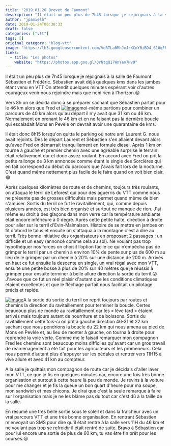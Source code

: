 ```yaml
---
title: "2019.01.20 Brevet de Faumont"
description: "Il était un peu plus de 7h45 lorsque je rejoignais à la salle de Faumont Sébastien et Frédéric. Sébastien avait déjà quelques kms dans les jambes étant venu en VTT On attendit quelques minutes espérant voir d'autres courageux venir nous rejoindre mais que neni rien à l'horizon.😢"
author: "jpamielh"
date: 2019-01-24T06:38:33
draft: false
categories: ["vtt"]
tags: []
original_category: "blog-vtt"
image: "https://lh3.googleusercontent.com/VeRTLa0MhJxJrXCnY0iBD4_610qFRZFbG2RS9i98XCcZJvOYZ4W30LTfDWOqDRNLfkZhjZsixsVJ4_1aaRtYNPg6fzExug6Ebi8lCQGMe4YEg5F2f591AfGAHgWvOaqDn1TEZNs86aKwFNoKCCK8GKT9FTJc15OI3V9rP0aWbRRAhlWTyocWaLy7e-dko9FRnBehlj6_zb_lqlQP8SRShEOqblVdLb7mDduvPiVUSP08RLg-QSXWWw3fys-aV4qoDYhuJaKkbd9Qbq96E7HVQSC6Q_Tibms0KOnZ0vbbx6JMC3B2GfiSWI5Gt19stKrZnmOQv8Sce251hzt_34rjcKRUt1VPfQ4cRxfeOASd593RVAxsJsVFpc9JXvoKEe_JfmOicnyQwVP_U2Ms592kKtE90mVTEc29aU5STaEfziGTg_flEt9u80J-XiZeu_aZ-Sq_miVsYYwhHxGkPT-YpkG0PEZptU_nllIacBhz0PhhradRhLKhfTu65dvfbV90Z8ps5MxOkXO3HJeCCZUNug0Hj1tdllD4odwtWyDpA0DhZuYKgBhOk4IiKB5aYJYgfq_Huf6jBXYGWDPDtM-kyFilODRLtj1f6QWUmnR29y7HtESwuiEoPZLiFTg4hmBM9EX7maJ8FwW0_B33ckzF9tR0uw=w595-h892-no"
links:
  - title: "Les photos"
    website: "https://photos.app.goo.gl/3rNtqQ17WnYao7Hv9"
---
```


Il était un peu plus de 7h45 lorsque je rejoignais à la salle de Faumont Sébastien et Frédéric. Sébastien avait déjà quelques kms dans les jambes étant venu en VTT On attendit quelques minutes espérant voir d'autres courageux venir nous rejoindre mais que neni rien à l'horizon.😢

<!--more-->

Vers 8h on se décida donc à se préparer sachant que Sébastien partait pour le 46 km alors que Fred et [![Image](https://lh3.googleusercontent.com/WF4wMOldPYikM1vGJIAjkvHEVC6eCjfOvSI5kx7DZFDwKX7YG9cssqYL9H1F_S3SNCRt5l7FF7uJgY6Gjg682IAsfimzPvg7oC_UCO5coHW-E6R1XbmBOGruwnT_8Irooar14dXmBvRoe2CGvyL-AXKwaUhISgSmjkTTdTEL-GPWz5J8aLFgSji2Kq1fUcZwZGbBDV3jlpuAw9Hou7LGDFk9S5iT5ICBkC9rXxPSgis_oH0Znu0nqXnLoV2GHoZms0znikakcOxR7K7_vl0loNELRkB7MaMSgMn-o3EShlEGWqzL2c9O2bx-UA0OVwpbW6vx1SLe28pQyE5LWq9N5MhwrONNa1RWI0QCxBtXWIQI37ermcyV9OtrNBYuwunyFuJ2CAGOh9ycAXiGGSVG1HPZIjXG9gWdh8UTnJg5_CEf5yoghc_vF0PLnbqpa3B3nL2dWve5JQOQP-CaujtM33UuXftq8KiRRKU46vUovdRdNPAJF4bmO1i2fNxX-bhE170Ins656Nvp6EQhYgmpEXEWIYX4HNwUVt42JjuG_dk6JpjEu-iME1buxR-cj9l_CMEGMuqxZhcYWFU9ZVd3kxoY5sTgspYFip7nnTb5stSfoJOgfW-Y_amF0Au5DBmZwvaDTVHKVAWhFWrG7EjOxgBZN3uL8HyI_9lA112XdViSUQXeGESPdyQfBZfW0su7VES9rZURi1wFogAaF5o=w720-h480-no)](https://lh3.googleusercontent.com/WF4wMOldPYikM1vGJIAjkvHEVC6eCjfOvSI5kx7DZFDwKX7YG9cssqYL9H1F_S3SNCRt5l7FF7uJgY6Gjg682IAsfimzPvg7oC_UCO5coHW-E6R1XbmBOGruwnT_8Irooar14dXmBvRoe2CGvyL-AXKwaUhISgSmjkTTdTEL-GPWz5J8aLFgSji2Kq1fUcZwZGbBDV3jlpuAw9Hou7LGDFk9S5iT5ICBkC9rXxPSgis_oH0Znu0nqXnLoV2GHoZms0znikakcOxR7K7_vl0loNELRkB7MaMSgMn-o3EShlEGWqzL2c9O2bx-UA0OVwpbW6vx1SLe28pQyE5LWq9N5MhwrONNa1RWI0QCxBtXWIQI37ermcyV9OtrNBYuwunyFuJ2CAGOh9ycAXiGGSVG1HPZIjXG9gWdh8UTnJg5_CEf5yoghc_vF0PLnbqpa3B3nL2dWve5JQOQP-CaujtM33UuXftq8KiRRKU46vUovdRdNPAJF4bmO1i2fNxX-bhE170Ins656Nvp6EQhYgmpEXEWIYX4HNwUVt42JjuG_dk6JpjEu-iME1buxR-cj9l_CMEGMuqxZhcYWFU9ZVd3kxoY5sTgspYFip7nnTb5stSfoJOgfW-Y_amF0Au5DBmZwvaDTVHKVAWhFWrG7EjOxgBZN3uL8HyI_9lA112XdViSUQXeGESPdyQfBZfW0su7VES9rZURi1wFogAaF5o=w720-h480-no)moi-même partions pour combiner un parcours de 40 km alors qu'au départ il n'y avait que 31 km ou 46 km. Normalement en prenant le 46 km et en ne faisant pas la dernière boucle qui escaladait Mons en Pevèle on devrait avoir une quarantaine de kms.

Il était donc 8h15 lorsqu'on quitta le parking où notre ami Laurent G. nous avait rejoints. Dès le départ Laurent et Sébastien s'en allaient devant alors qu'avec Fred on démarrait tranquillement en formule diesel. Après 1 km on tourne à gauche et premier chemin avec une agréable surprise le terrain était relativement dur et donc assez roulant. En accord avec Fred on prit la petite rallonge de 3 km annoncée comme étant le single des Sorcières qui en fait correspond au début du parcours que j'avais fait lors de la nocturne. C'est quand même nettement plus facile de le faire quand on voit bien clair.😂

Après quelques kilomètres de route et de chemins, toujours très roulants, on attaqua le terril de Leforest qui pour des aguerris du VTT comme nous ne présente pas de grosses difficultés mais permet quand même de bien s'amuser. Sortis du terril ce fut le ravitaillement, qui, comme depuis plusieurs années, est très bien organisé et surtout ne manque de rien. J'ai même eu droit à des glaçons dans mon verre car la température ambiante était encore inférieure à 0 degré. Après cette petite halte, direction à droite pour aller sur le terril d'Evin-Malmaison. Histoire de se mettre en jambes on fit d'abord le talus et ensuite on s'attaqua à la montagne c'est à dire au terril. Très bonne initiative des organisateurs en proposant 2 passages&nbsp;: un difficile et un easy (annoncé comme cela au sol). Ne voulant pas trop hypothéquer nos forces on choisit l’option facile ce qui n’empêcha pas de grimper le terril par un chemin à environ 10% de pente sur plus de 600 m au lieu de le grimper par un chemin à 20% sur une distance de 200 m. Arrivés en haut ce fut ensuite la descente en single, un vrai régal avec mon VTT, ensuite une petite bosse à plus de 20% sur 40 mètres que je réussis à grimper pour ensuite terminer à belle allure direction la sortie du terril.😜 J'avoue que ce fut un réel plaisir d'autant que les conditions climatiques étaient excellentes et que le fléchage parfait nous facilitait un pilotage précis et rapide.

[![Image](https://lh3.googleusercontent.com/OQ4O41bwEQ1F87I1eWIlXpaYZH87Gik5HpNZEA8D2226dUrJxefDNsbfa6gzjYh50PMjga2UHZ-9PLs65frRFf8Ak-qzz9EWg9-pPbMyx1_Tzo7FhjCnOBYjl7LxqUY1B6U4UOzcKCeb7BYcljp4tgfwlRSKAoYYsRbIkFSHSU1kKIiUNv4IyASlH8i6jqrqNv5R66VFucrsXL1OT0IeDHY-8AQrvBCvQnVjk0Pw2zQTjCjdLdlaQ-ZFQME2D-1W61eyQ5YCfTPIdwVCWCcE0XeFR5bPbqu6v9np2pQxPfoBPOQVq0nx9qYyoeXjbP0uPAYigkoH20-eXRh63RJCXuFhQP5fjKcu0jRMPYsDChtXh7CU5AvxRx4MJmbUOG2zUk4lO3fW04bCRE0iuGogfoetvi76ltIQU5kbIpfBHWKzvKD-_WND897UveKT_GeH_-D0eDGRmadn4JY7VI_cERqVupVfdL_-PaRn-yOVhuQ8dBgnYYJN5Vz2tyZOeQofet7KhJ89bYegxf67lfWYI4lHC19Vo2KKBTAtikWLVKxgk6-skTnYre1QxSAB_aX5iKw0vyZPZUVTv9E73mnM9ZMfEGZnSwZDDgSZ_AKKRa35VUaNH-sc41KFZEoZOT2npZJg_83nzCkVuUEfOYyofxMFnw=w720-h480-no)](https://lh3.googleusercontent.com/OQ4O41bwEQ1F87I1eWIlXpaYZH87Gik5HpNZEA8D2226dUrJxefDNsbfa6gzjYh50PMjga2UHZ-9PLs65frRFf8Ak-qzz9EWg9-pPbMyx1_Tzo7FhjCnOBYjl7LxqUY1B6U4UOzcKCeb7BYcljp4tgfwlRSKAoYYsRbIkFSHSU1kKIiUNv4IyASlH8i6jqrqNv5R66VFucrsXL1OT0IeDHY-8AQrvBCvQnVjk0Pw2zQTjCjdLdlaQ-ZFQME2D-1W61eyQ5YCfTPIdwVCWCcE0XeFR5bPbqu6v9np2pQxPfoBPOQVq0nx9qYyoeXjbP0uPAYigkoH20-eXRh63RJCXuFhQP5fjKcu0jRMPYsDChtXh7CU5AvxRx4MJmbUOG2zUk4lO3fW04bCRE0iuGogfoetvi76ltIQU5kbIpfBHWKzvKD-_WND897UveKT_GeH_-D0eDGRmadn4JY7VI_cERqVupVfdL_-PaRn-yOVhuQ8dBgnYYJN5Vz2tyZOeQofet7KhJ89bYegxf67lfWYI4lHC19Vo2KKBTAtikWLVKxgk6-skTnYre1QxSAB_aX5iKw0vyZPZUVTv9E73mnM9ZMfEGZnSwZDDgSZ_AKKRa35VUaNH-sc41KFZEoZOT2npZJg_83nzCkVuUEfOYyofxMFnw=w720-h480-no)A la sortie du sortie du terril on reprit toujours par routes et chemins la direction du ravitaillement pour terminer la boucle. Certes beaucoup plus de monde au ravitaillement car les «&nbsp;lève tard&nbsp;» étaient arrivés mais toujours autant de nourriture et de boissons. Sortis du ravitaillement cette fois-ci on prit à gauche direction 46-31 et 22 km sachant que nous pendrions la boucle du 22 km qui nous amena au pied de Mons en Pevèle et, au lieu de monter à gauche, on tourna à droite pour reprendre la voie verte. Comme me le faisait remarquer mon compagnon Fred les chemins sont beaucoup moins difficiles qu'avant car un gros travail de réaménagement a été fait pour les agriculteurs et les promeneurs. Cela nous permit d’autant plus d'appuyer sur les pédales et rentrer vers 11H15 à vive allure et avec 41 km au compteur.

A la salle je quittais mon compagnon de route car je décidais d'aller laver mon VTT, ce que je fis en quelques minutes car, encore une fois très bonne organisation et surtout à cette heure là peu de monde. Je revins à la voiture pour me changer et je fis la queue un bon quart d'heure pour ma soupe, mon sandwich et mes chicons. Je dirai que c'est la seule remarque à faire sur l’organisation mais je ne les blâme pas du tout car c'est dû à la taille de la salle.

En résumé une très belle sortie sous le soleil et dans la fraîcheur avec un vrai parcours VTT et une très bonne organisation. En rentrant Sébastien m'envoyait un SMS pour dire qu'il était rentré à la salle vers 11H du 46 km et ne voulant pas trop se refroidir il était rentré de suite. Bravo à Sébastien car pour lui encore une sortie de plus de 60 km, tu vas être fin prêt pour les courses.😃